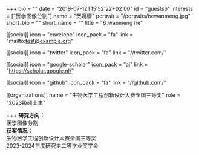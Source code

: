 
+++
bio = ""
date = "2019-07-12T15:52:22+02:00"
id = "guests6"
interests = ["医学图像分割"]
name = "贺婉朦"
portrait = "/portraits/hewanmeng.jpg"
short_bio = ""
short_name = ""
title = "6_wanmeng he"

[[social]]
    icon = "envelope"
    icon_pack = "fa"
    link = "mailto:test@example.org"

[[social]]
    icon = "twitter"
    icon_pack = "fa"
    link = "//twitter.com/"

[[social]]
    icon = "google-scholar"
    icon_pack = "ai"
    link = "https://scholar.google.nl/"

[[social]]
    icon = "github"
    icon_pack = "fa"
    link = "//github.com/"

[[organizations]]
    name = "生物医学工程创新设计大赛全国三等奖"
    role = "2023级硕士生"

+++
**研究方向：**  
医学图像分割      
**获奖情况：**  
生物医学工程创新设计大赛全国三等奖  
2023-2024年度研究生二等学业奖学金   
